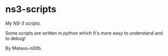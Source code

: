 # ns3-scripts

*My NS-3 scripts.*

Some scripts are written in python which It's more easy to understand and to debug!

By Mateus-n00b.
